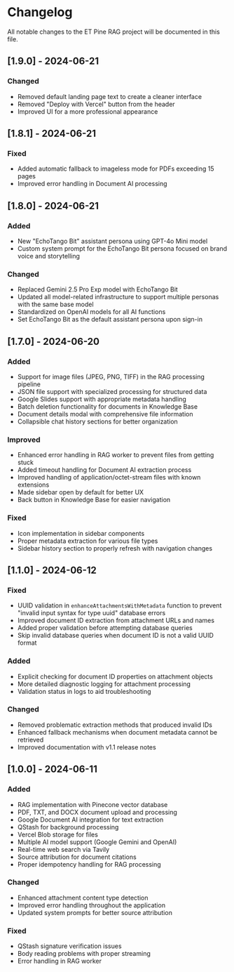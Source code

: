 # Changelog

All notable changes to the ET Pine RAG project will be documented in this file.

## [1.9.0] - 2024-06-21

### Changed
- Removed default landing page text to create a cleaner interface
- Removed "Deploy with Vercel" button from the header
- Improved UI for a more professional appearance

## [1.8.1] - 2024-06-21

### Fixed
- Added automatic fallback to imageless mode for PDFs exceeding 15 pages
- Improved error handling in Document AI processing

## [1.8.0] - 2024-06-21

### Added
- New "EchoTango Bit" assistant persona using GPT-4o Mini model
- Custom system prompt for the EchoTango Bit persona focused on brand voice and storytelling

### Changed
- Replaced Gemini 2.5 Pro Exp model with EchoTango Bit
- Updated all model-related infrastructure to support multiple personas with the same base model
- Standardized on OpenAI models for all AI functions
- Set EchoTango Bit as the default assistant persona upon sign-in

## [1.7.0] - 2024-06-20

### Added
- Support for image files (JPEG, PNG, TIFF) in the RAG processing pipeline
- JSON file support with specialized processing for structured data
- Google Slides support with appropriate metadata handling
- Batch deletion functionality for documents in Knowledge Base
- Document details modal with comprehensive file information
- Collapsible chat history sections for better organization

### Improved
- Enhanced error handling in RAG worker to prevent files from getting stuck
- Added timeout handling for Document AI extraction process
- Improved handling of application/octet-stream files with known extensions
- Made sidebar open by default for better UX
- Back button in Knowledge Base for easier navigation

### Fixed
- Icon implementation in sidebar components
- Proper metadata extraction for various file types
- Sidebar history section to properly refresh with navigation changes

## [1.1.0] - 2024-06-12

### Fixed
- UUID validation in `enhanceAttachmentsWithMetadata` function to prevent "invalid input syntax for type uuid" database errors
- Improved document ID extraction from attachment URLs and names
- Added proper validation before attempting database queries
- Skip invalid database queries when document ID is not a valid UUID format

### Added
- Explicit checking for document ID properties on attachment objects
- More detailed diagnostic logging for attachment processing
- Validation status in logs to aid troubleshooting

### Changed
- Removed problematic extraction methods that produced invalid IDs
- Enhanced fallback mechanisms when document metadata cannot be retrieved
- Improved documentation with v1.1 release notes

## [1.0.0] - 2024-06-11

### Added
- RAG implementation with Pinecone vector database
- PDF, TXT, and DOCX document upload and processing
- Google Document AI integration for text extraction
- QStash for background processing
- Vercel Blob storage for files
- Multiple AI model support (Google Gemini and OpenAI)
- Real-time web search via Tavily
- Source attribution for document citations
- Proper idempotency handling for RAG processing

### Changed
- Enhanced attachment content type detection
- Improved error handling throughout the application
- Updated system prompts for better source attribution

### Fixed
- QStash signature verification issues
- Body reading problems with proper streaming
- Error handling in RAG worker 